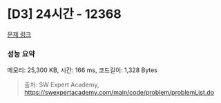 # [D3] 24시간 - 12368 

[문제 링크](https://swexpertacademy.com/main/code/problem/problemDetail.do?contestProbId=AXsEBlLqedsDFARX) 

### 성능 요약

메모리: 25,300 KB, 시간: 166 ms, 코드길이: 1,328 Bytes



> 출처: SW Expert Academy, https://swexpertacademy.com/main/code/problem/problemList.do